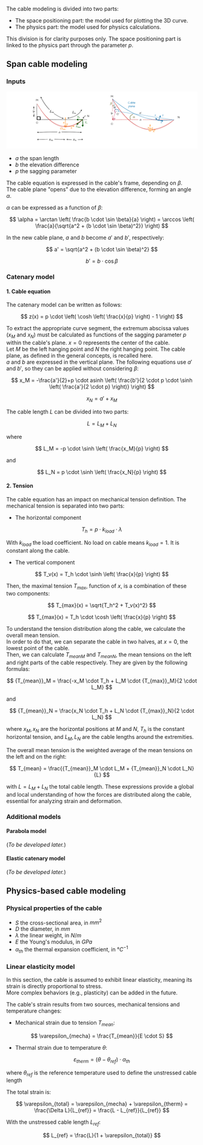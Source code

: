 The cable modeling is divided into two parts:

- The space positioning part: the model used for plotting the 3D curve.
- The physics part: the model used for physics calculations.

This division is for clarity purposes only. The space positioning part is linked to the physics part through the parameter $p$.

## Span cable modeling

### Inputs

![cable plane](./assets/cable_plane.drawio.png "Cable plane image")

- $a$ the span length
- $b$ the elevation difference
- $p$ the sagging parameter

The cable equation is expressed in the cable's frame, depending on $\beta$.  
The cable plane "opens" due to the elevation difference, forming an angle $\alpha$.

$\alpha$ can be expressed as a function of $\beta$:

$$
    \alpha = \arctan \left( \frac{b \cdot \sin \beta}{a} \right) = \arccos \left( \frac{a}{\sqrt{a^2 + (b \cdot \sin \beta)^2}} \right)
$$

In the new cable plane, $a$ and $b$ become $a'$ and $b'$, respectively:

$$
    a' = \sqrt{a^2 + (b \cdot \sin \beta)^2}
$$

$$
    b' = b \cdot \cos \beta
$$

### Catenary model

#### 1. Cable equation

The catenary model can be written as follows:

$$
    z(x) = p \cdot \left( \cosh \left( \frac{x}{p} \right) - 1 \right)
$$

To extract the appropriate curve segment, the extremum abscissa values ($x_M$ and $x_N$) must be calculated as functions of the sagging parameter $p$ within the cable's plane. $x = 0$  represents the center of the cable.  
Let $M$ be the left hanging point and $N$ the right hanging point. The cable plane, as defined in the general concepts, is recalled here.  
$a$ and $b$ are expressed in the vertical plane. The following equations use $a'$ and $b'$, so they can be applied without considering $\beta$:

$$
    x_M = -\frac{a'}{2}+p \cdot asinh \left( \frac{b'}{2 \cdot p \cdot \sinh⁡ \left( \frac{a'}{2 \cdot p} \right)}  \right)
$$

$$
    x_N = a' + x_M
$$

The cable length $L$ can be divided into two parts:

$$
    L = L_M + L_N
$$

where

$$
    L_M = -p \cdot \sinh \left( \frac{x_M}{p} \right)
$$

and 

$$
    L_N = p \cdot \sinh \left( \frac{x_N}{p} \right)
$$

#### 2. Tension

The cable equation has an impact on mechanical tension definition. The mechanical tension is separated into two parts:

* The horizontal component 

$$
    T_h = p \cdot k_{load} \cdot \lambda
$$

With $k_{load}$ the load coefficient. No load on cable means $k_{load} = 1$. It is constant along the cable.

* The vertical component

$$
    T_v(x) = T_h \cdot \sinh \left( \frac{x}{p} \right)
$$

Then, the maximal tension $T_{max}$, function of $x$, is a combination of these two components:

$$
    T_{max}(x) = \sqrt{T_h^2 + T_v(x)^2}
$$

$$
    T_{max}(x) = T_h \cdot \cosh⁡ \left( \frac{x}{p} \right)
$$

To understand the tension distribution along the cable, we calculate the overall mean tension.  
In order to do that, we can separate the cable in two halves, at $x=0$, the lowest point of the cable.  
Then, we can calculate ${T_{mean}}_M$ and ${T_{mean}}_N$, the mean tensions on the left and right parts of the cable respectively. They are given by the following formulas: 

$$
{T_{mean}}_M = \frac{-x_M \cdot T_h + L_M \cdot {T_{max}}_M}{2 \cdot L_M}
$$

and

$$
{T_{mean}}_N = \frac{x_N \cdot T_h + L_N \cdot {T_{max}}_N}{2 \cdot L_N}
$$

where $x_M, x_N$ are the horizontal positions at $M$ and $N$, $T_h$ is the constant horizontal tension,
and $L_M, L_N$ are the cable lengths around the extremities. 

 
The overall mean tension is the weighted average of the mean tensions on the left and on the right:

$$
T_{mean} = \frac{{T_{mean}}_M \cdot L_M + {T_{mean}}_N \cdot L_N}{L}
$$

with $L = L_M + L_N$ the total cable length. These expressions provide a global and local understanding of
how the forces are distributed along the cable, essential for analyzing strain and deformation.

### Additional models

#### Parabola model
(*To be developed later.*)

#### Elastic catenary model
(*To be developed later.*)

## Physics-based cable modeling

### Physical properties of the cable

- $S$ the cross-sectional area, in $mm^2$
- $D$ the diameter, in $mm$
- $\lambda$ the linear weight, in $N/m$
- $E$ the Young's modulus, in $GPa$
- $\alpha_{th}$ the thermal expansion coefficient, in $°C^{-1}$

### Linear elasticity model

In this section, the cable is assumed to exhibit linear elasticity, meaning its strain is directly proportional to
stress.  
More complex behaviors (e.g., plasticity) can be added in the future.

The cable's strain results from two sources, mechanical tensions and temperature changes:

* Mechanical strain due to tension $T_{mean}$:

$$
   \varepsilon_{mecha} = \frac{T_{mean}}{E \cdot S}
$$

* Thermal strain due to temperature $\theta$:

$$
   \varepsilon_{therm} = (\theta - \theta_{ref}) \cdot \alpha_{th}
$$

where $\theta_{ref}$ is the reference temperature used to define the unstressed cable length

The total strain is:

$$
    \varepsilon_{total} = \varepsilon_{mecha} + \varepsilon_{therm} = \frac{\Delta L}{L_{ref}} = \frac{L - L_{ref}}{L_{ref}}
$$

With the unstressed cable length $L_{ref}$:

$$
    L_{ref} = \frac{L}{1 + \varepsilon_{total}}
$$